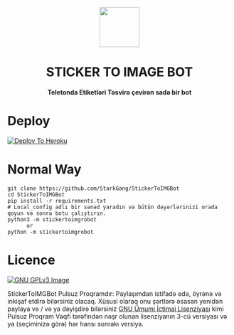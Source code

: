 <p align="center"><a href="https://t.me/fridayot"><img src="https://images.discordapp.net/avatars/224415693393625088/8f6a0ca7e883f87241b02ba8e1328f34.png?" width="90"></a></p> 
<h1 align="center"><b>STICKER TO IMAGE BOT</b></h1>
<h4 align="center">Teletonda Etiketləri Təsvirə çevirən sadə bir bot</h4>



# Deploy
[![Deploy To Heroku](https://www.herokucdn.com/deploy/button.svg)](https://heroku.com/deploy?template=https://github.com/Texnocom/StickerFrom/blob/main)

# Normal Way
```python3
git clone https://github.com/StarkGang/StickerToIMGBot
cd StickerToIMGBot
pip install -r requirements.txt
# Local_config adlı bir sənəd yaradın və bütün dəyərlərinizi orada qoyun və sonra botu çalıştırın.
python3 -m stickertoimgrobot
      or 
python -m stickertoimgrobot
```

# Licence
[![GNU GPLv3 Image](https://www.gnu.org/graphics/gplv3-127x51.png)](http://www.gnu.org/licenses/gpl-3.0.en.html)  

StickerToIMGBot Pulsuz Proqramdır: Paylaşımdan istifadə edə, öyrənə və inkişaf etdirə bilərsiniz
olacaq. Xüsusi olaraq onu şərtlərə əsasən yenidən paylaya və / və ya dəyişdirə bilərsiniz
[GNU Ümumi İctimai Lisenziyası](https://www.gnu.org/licenses/gpl.html) kimi
Pulsuz Proqram Vəqfi tərəfindən nəşr olunan lisenziyanın 3-cü versiyası və ya
(seçiminizə görə) hər hansı sonrakı versiya.
